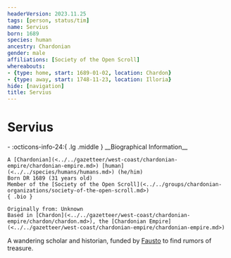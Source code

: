 ```yaml
---
headerVersion: 2023.11.25
tags: [person, status/tim]
name: Servius
born: 1689
species: human
ancestry: Chardonian
gender: male
affiliations: [Society of the Open Scroll]
whereabouts:
- {type: home, start: 1689-01-02, location: Chardon}
- {type: away, start: 1748-11-23, location: Illoria}
hide: [navigation]
title: Servius
---
```

# Servius
<div class="grid cards ext-narrow-margin ext-one-column" markdown>
- :octicons-info-24:{ .lg .middle } __Biographical Information__

    A [Chardonian](<../../gazetteer/west-coast/chardonian-empire/chardonian-empire.md>) [human](<../../species/humans/humans.md>) (he/him)  
    Born DR 1689 (31 years old)  
    Member of the [Society of the Open Scroll](<../../groups/chardonian-organizations/society-of-the-open-scroll.md>)  
    { .bio }

    Originally from: Unknown
    Based in [Chardon](<../../gazetteer/west-coast/chardonian-empire/chardon/chardon.md>), the [Chardonian Empire](<../../gazetteer/west-coast/chardonian-empire/chardonian-empire.md>)
</div>


A wandering scholar and historian, funded by [Fausto](<./fausto.md>) to find rumors of treasure. 

